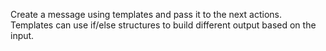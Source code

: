 Create a message using templates and pass it to the next actions. Templates can use if/else structures to build different output based on the input.